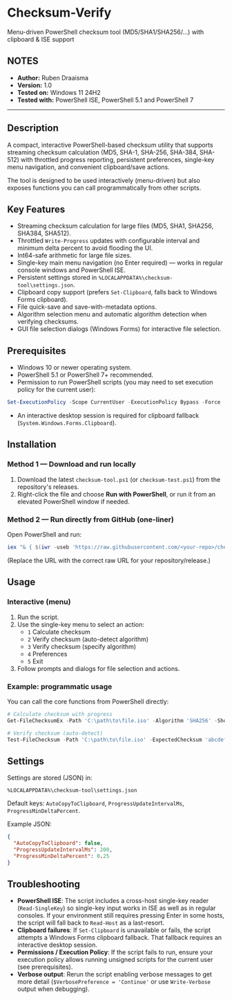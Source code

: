 # Checksum-Verify
Menu-driven PowerShell checksum tool (MD5/SHA1/SHA256/...) with clipboard & ISE support

## NOTES

- **Author:** Ruben Draaisma
- **Version:** 1.0
- **Tested on:** Windows 11 24H2
- **Tested with:** PowerShell ISE, PowerShell 5.1 and PowerShell 7

---

## Description

A compact, interactive PowerShell-based checksum utility that supports streaming checksum calculation (MD5, SHA-1, SHA-256, SHA-384, SHA-512) with throttled progress reporting, persistent preferences, single-key menu navigation, and convenient clipboard/save actions.

The tool is designed to be used interactively (menu-driven) but also exposes functions you can call programmatically from other scripts.

## Key Features

- Streaming checksum calculation for large files (MD5, SHA1, SHA256, SHA384, SHA512).
- Throttled `Write-Progress` updates with configurable interval and minimum delta percent to avoid flooding the UI.
- Int64-safe arithmetic for large file sizes.
- Single-key main menu navigation (no Enter required) — works in regular console windows and PowerShell ISE.
- Persistent settings stored in `%LOCALAPPDATA%\checksum-tool\settings.json`.
- Clipboard copy support (prefers `Set-Clipboard`, falls back to Windows Forms clipboard).
- File quick-save and save-with-metadata options.
- Algorithm selection menu and automatic algorithm detection when verifying checksums.
- GUI file selection dialogs (Windows Forms) for interactive file selection.

## Prerequisites

- Windows 10 or newer operating system.
- PowerShell 5.1 or PowerShell 7+ recommended.
- Permission to run PowerShell scripts (you may need to set execution policy for the current user):

```powershell
Set-ExecutionPolicy -Scope CurrentUser -ExecutionPolicy Bypass -Force
```

- An interactive desktop session is required for clipboard fallback (`System.Windows.Forms.Clipboard`).

## Installation

### Method 1 — Download and run locally

1. Download the latest `checksum-tool.ps1` (or `checksum-test.ps1`) from the repository's releases.
2. Right-click the file and choose **Run with PowerShell**, or run it from an elevated PowerShell window if needed.

### Method 2 — Run directly from GitHub (one-liner)

Open PowerShell and run:

```powershell
iex "& { $(iwr -useb 'https://raw.githubusercontent.com/<your-repo>/checksum-tool/main/checksum-tool.ps1') }"
```

(Replace the URL with the correct raw URL for your repository/release.)

## Usage

### Interactive (menu)

1. Run the script.
2. Use the single-key menu to select an action:
   - `1` Calculate checksum
   - `2` Verify checksum (auto-detect algorithm)
   - `3` Verify checksum (specify algorithm)
   - `4` Preferences
   - `5` Exit
3. Follow prompts and dialogs for file selection and actions.

### Example: programmatic usage

You can call the core functions from PowerShell directly:

```powershell
# Calculate checksum with progress
Get-FileChecksumEx -Path 'C:\path\to\file.iso' -Algorithm 'SHA256' -ShowProgress

# Verify checksum (auto-detect)
Test-FileChecksum -Path 'C:\path\to\file.iso' -ExpectedChecksum 'abcdef123...' -AutoDetectAlgorithm -ShowProgress
```

## Settings

Settings are stored (JSON) in:

```
%LOCALAPPDATA%\checksum-tool\settings.json
```

Default keys: `AutoCopyToClipboard`, `ProgressUpdateIntervalMs`, `ProgressMinDeltaPercent`.

Example JSON:

```json
{
  "AutoCopyToClipboard": false,
  "ProgressUpdateIntervalMs": 200,
  "ProgressMinDeltaPercent": 0.25
}
```

## Troubleshooting

- **PowerShell ISE**: The script includes a cross-host single-key reader (`Read-SingleKey`) so single-key input works in ISE as well as in regular consoles. If your environment still requires pressing Enter in some hosts, the script will fall back to `Read-Host` as a last-resort.
- **Clipboard failures**: If `Set-Clipboard` is unavailable or fails, the script attempts a Windows Forms clipboard fallback. That fallback requires an interactive desktop session.
- **Permissions / Execution Policy**: If the script fails to run, ensure your execution policy allows running unsigned scripts for the current user (see prerequisites).
- **Verbose output**: Rerun the script enabling verbose messages to get more detail (`$VerbosePreference = 'Continue'` or use `Write-Verbose` output when debugging).